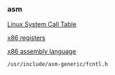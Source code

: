### asm

[Linux System Call Table](https://blog.rchapman.org/posts/Linux_System_Call_Table_for_x86_64)

[x86 registers](https://wiki.osdev.org/CPU_Registers_x86)

[x86 assembly language](https://en.wikipedia.org/wiki/X86_assembly_language)

```
/usr/include/asm-generic/fcntl.h
```
